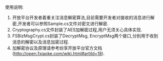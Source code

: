 使用说明:  
1. 开放平台开发者着重关注消息解密算法,目前需要开发者对接收的消息进行解密,开发者可以参照Sample.cs文件对密文进行解密.  
2. Cryptography.cs文件封装了AES加解密过程,用户无须关心具体实现.  
3. FSBizMsgCrypt.cs封装了DecryptMsg, EncryptMsg两个接口,分别用于收到消息的解密以及消息加密过程.  
4. 加解密协议及原理请参考纷享开放平台官方文档(http://open.fxiaoke.com/wiki.html#artiId=18).  
